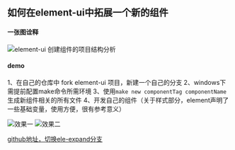## 如何在element-ui中拓展一个新的组件

#### 一张图诠释
![element-ui 创建组件的项目结构分析](https://github.com/Jiuto/jiuto_blog/tree/master/docs/static/images/ele_xmind.png)

#### demo
1、在自己的仓库中 fork element-ui 项目，新建一个自己的分支
2、windows下需提前配置make命令所需环境
3、使用`make new componentTag componentName ` 生成新组件相关的所有文件
4、开发自己的组件（关于样式部分，element声明了一些基础变量，使用方便，很有参考意义）

![效果一](https://github.com/Jiuto/jiuto_blog/tree/master/docs/static/images/element1.png)
![效果二](https://github.com/Jiuto/jiuto_blog/tree/master/docs/static/images/element2.png)

[github地址，切换ele-expand分支](https://github.com/Jiuto/element.git)
